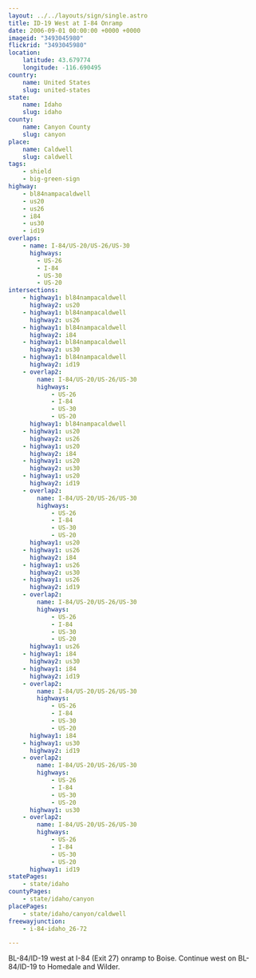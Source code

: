 ```yaml
---
layout: ../../layouts/sign/single.astro
title: ID-19 West at I-84 Onramp
date: 2006-09-01 00:00:00 +0000 +0000
imageid: "3493045980"
flickrid: "3493045980"
location:
    latitude: 43.679774
    longitude: -116.690495
country:
    name: United States
    slug: united-states
state:
    name: Idaho
    slug: idaho
county:
    name: Canyon County
    slug: canyon
place:
    name: Caldwell
    slug: caldwell
tags:
    - shield
    - big-green-sign
highway:
    - bl84nampacaldwell
    - us20
    - us26
    - i84
    - us30
    - id19
overlaps:
    - name: I-84/US-20/US-26/US-30
      highways:
        - US-26
        - I-84
        - US-30
        - US-20
intersections:
    - highway1: bl84nampacaldwell
      highway2: us20
    - highway1: bl84nampacaldwell
      highway2: us26
    - highway1: bl84nampacaldwell
      highway2: i84
    - highway1: bl84nampacaldwell
      highway2: us30
    - highway1: bl84nampacaldwell
      highway2: id19
    - overlap2:
        name: I-84/US-20/US-26/US-30
        highways:
            - US-26
            - I-84
            - US-30
            - US-20
      highway1: bl84nampacaldwell
    - highway1: us20
      highway2: us26
    - highway1: us20
      highway2: i84
    - highway1: us20
      highway2: us30
    - highway1: us20
      highway2: id19
    - overlap2:
        name: I-84/US-20/US-26/US-30
        highways:
            - US-26
            - I-84
            - US-30
            - US-20
      highway1: us20
    - highway1: us26
      highway2: i84
    - highway1: us26
      highway2: us30
    - highway1: us26
      highway2: id19
    - overlap2:
        name: I-84/US-20/US-26/US-30
        highways:
            - US-26
            - I-84
            - US-30
            - US-20
      highway1: us26
    - highway1: i84
      highway2: us30
    - highway1: i84
      highway2: id19
    - overlap2:
        name: I-84/US-20/US-26/US-30
        highways:
            - US-26
            - I-84
            - US-30
            - US-20
      highway1: i84
    - highway1: us30
      highway2: id19
    - overlap2:
        name: I-84/US-20/US-26/US-30
        highways:
            - US-26
            - I-84
            - US-30
            - US-20
      highway1: us30
    - overlap2:
        name: I-84/US-20/US-26/US-30
        highways:
            - US-26
            - I-84
            - US-30
            - US-20
      highway1: id19
statePages:
    - state/idaho
countyPages:
    - state/idaho/canyon
placePages:
    - state/idaho/canyon/caldwell
freewayjunction:
    - i-84-idaho_26-72

---
```

BL-84/ID-19 west at I-84 (Exit 27) onramp to Boise.  Continue west on BL-84/ID-19 to Homedale and Wilder.